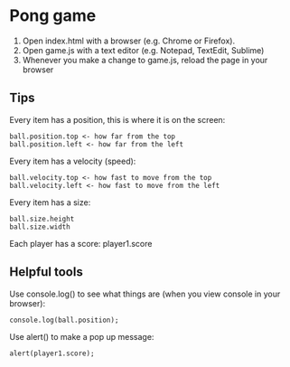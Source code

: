 # Pong game

1. Open index.html with a browser (e.g. Chrome or Firefox).
2. Open game.js with a text editor (e.g. Notepad, TextEdit, Sublime)
3. Whenever you make a change to game.js, reload the page in your browser

## Tips

Every item has a position, this is where it is on the screen:

    ball.position.top <- how far from the top
    ball.position.left <- how far from the left

Every item has a velocity (speed):

    ball.velocity.top <- how fast to move from the top
    ball.velocity.left <- how fast to move from the left

Every item has a size:

    ball.size.height
    ball.size.width

Each player has a score:
    player1.score


## Helpful tools

Use console.log() to see what things are (when you view console in your browser):

    console.log(ball.position);

Use alert() to make a pop up message:

    alert(player1.score);
